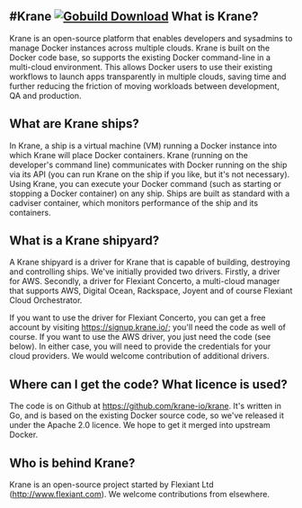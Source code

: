 
#Krane [![Gobuild Download](http://gobuild.io/badge/github.com/krane-io/krane/downloads.svg)](http://gobuild.io/github.com/krane-io/krane)
What is Krane?
---

Krane is an open-source platform that enables developers and sysadmins to manage Docker instances across multiple clouds. Krane is built on the Docker code base, so supports the existing Docker command-line in a multi-cloud environment. This allows Docker users to use their existing workflows to launch apps transparently in multiple clouds, saving time and further reducing the friction of moving workloads between development, QA and production.

What are Krane ships?
---

In Krane, a ship is a virtual machine (VM) running a Docker instance into which Krane will place Docker containers. Krane (running on the developer's command line) communicates with Docker running on the ship via its API (you can run Krane on the ship if you like, but it's not necessary). Using Krane, you can execute your Docker command (such as starting or stopping a Docker container) on any ship. Ships are built as standard with a cadviser container, which monitors performance of the ship and its containers.

What is a Krane shipyard?
---

A Krane shipyard is a driver for Krane that is capable of building, destroying and controlling ships. We've initially provided two drivers. Firstly, a driver for AWS. Secondly, a driver for Flexiant Concerto, a multi-cloud manager that supports AWS, Digital Ocean, Rackspace, Joyent and of course Flexiant Cloud Orchestrator.

If you want to use the driver for Flexiant Concerto, you can get a free account by visiting https://signup.krane.io/; you'll need the code as well of course. If you want to use the AWS driver, you just need the code (see below). In either case, you will need to provide the credentials for your cloud providers. We would welcome contribution of additional drivers.

Where can I get the code? What licence is used?
---

The code is on Github at https://github.com/krane-io/krane. It's written in Go, and is based on the existing Docker source code, so we've released it under the Apache 2.0 licence. We hope to get it merged into upstream Docker.

Who is behind Krane?
---

Krane is an open-source project started by Flexiant Ltd (http://www.flexiant.com). We welcome contributions from elsewhere.
